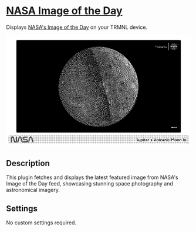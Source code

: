 # [NASA Image of the Day](https://usetrmnl.com/recipes/76645)

Displays [NASA's Image of the Day](https://www.nasa.gov/image-of-the-day/) on your TRMNL device.

![Screenshot](screenshot.png)

## Description

This plugin fetches and displays the latest featured image from NASA's Image of the Day feed, showcasing stunning space photography and astronomical imagery.

## Settings

No custom settings required.
